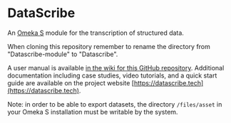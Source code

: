 # DataScribe

An [Omeka S](https://omeka.org/s/) module for the transcription of structured data.

When cloning this repository remember to rename the directory from "Datascribe-module" to "Datascribe".

A user manual is available [in the wiki for this GitHub repository](https://github.com/chnm/Datascribe-module/wiki). Additional documentation including case studies, video tutorials, and a quick start guide are available on the project website [https://datascribe.tech](https://datascribe.tech).

Note: in order to be able to export datasets, the directory `/files/asset` in your Omeka S installation must be writable by the system.
